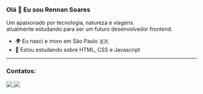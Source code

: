 ### Olá 👋 Eu sou Rennan Soares


Um apaixonado por tecnologia, natureza e viagens.\
atualmente estudando para ser um futuro desenvolvedor frontend.


* 🌍 Eu nasci e moro em São Paulo 🇧🇷
* 🧠 Estou estudando sobre HTML, CSS e Javascript

----

### Contatos:
<p>
    <a href="https://www.github.com/rennansoaresdev" target="_blank" rel="noreferrer">
        <img src="https://img.shields.io/badge/GitHub-100000?style=for-the-badge&logo=github&logoColor=white"/>
    </a>
    <a href="https://www.linkedin.com/in/rennansoares/" target="_blank" rel="noreferrer">
        <img src="https://img.shields.io/badge/LinkedIn-0077B5?style=for-the-badge&logo=linkedin&logoColor=white" />
    </a>
</p>


